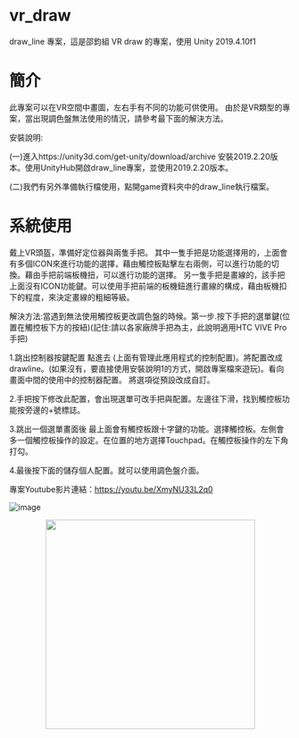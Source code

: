 # vr_draw
draw_line 專案，這是邵鈞組 VR draw 的專案，使用 Unity 2019.4.10f1

# 簡介
此專案可以在VR空間中畫圖，左右手有不同的功能可供使用。
由於是VR類型的專案，當出現調色盤無法使用的情況，請參考最下面的解決方法。

安裝說明:

(一)進入https://unity3d.com/get-unity/download/archive 安裝2019.2.20版本。使用UnityHub開啟draw_line專案，並使用2019.2.20版本。

(二)我們有另外準備執行檔使用，點開game資料夾中的draw_line執行檔案。

# 系統使用
戴上VR頭盔，準備好定位器與兩隻手把。
其中一隻手把是功能選擇用的，上面會有多個ICON來進行功能的選擇，藉由觸控板點擊左右兩側，可以進行功能的切換。藉由手把前端板機扭，可以進行功能的選擇。
另一隻手把是畫線的，該手把上面沒有ICON功能鍵。可以使用手把前端的板機鈕進行畫線的構成，藉由板機扣下的程度，來決定畫線的粗細等級。

解決方法:當遇到無法使用觸控板更改調色盤的時候。第一步.按下手把的選單鍵(位置在觸控板下方的按紐)(記住:請以各家廠牌手把為主，此說明適用HTC VIVE Pro手把)

1.跳出控制器按鍵配置 點進去  (上面有管理此應用程式的控制配置)。將配置改成drawline。(如果沒有，要直接使用安裝說明1的方式，開啟專案檔來遊玩)。看向畫面中間的使用中的控制器配置。
將選項從預設改成自訂。

2.手把按下修改此配置，會出現選單可改手把與配置。左邊往下滑，找到觸控板功能按旁邊的+號標誌。

3.跳出一個選單畫面後 最上面會有觸控板跟十字鍵的功能。選擇觸控板。左側會多一個觸控板操作的設定。在位置的地方選擇Touchpad。在觸控板操作的左下角打勾。

4.最後按下面的儲存個人配置。就可以使用調色盤介面。

專案Youtube影片連結：https://youtu.be/XmyNU33L2q0



![image](https://github.com/jsyeh/draw_line/blob/main/Assets/picture/explain_user/Trigger%20Grip.png)

<P Align=center><img src="https://github.com/jsyeh/draw_line/blob/main/Assets/picture/explain_user/Touchpad.png" width="375">
